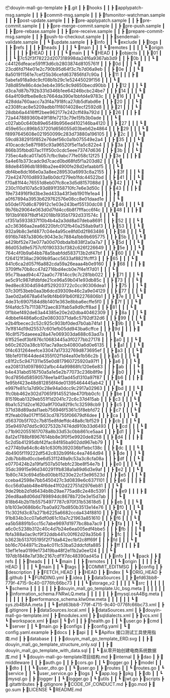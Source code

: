 📦douyin-mall-go-template
 ┣ 📂.git
 ┃ ┣ 📂hooks
 ┃ ┃ ┣ 📜applypatch-msg.sample
 ┃ ┃ ┣ 📜commit-msg.sample
 ┃ ┃ ┣ 📜fsmonitor-watchman.sample
 ┃ ┃ ┣ 📜post-update.sample
 ┃ ┃ ┣ 📜pre-applypatch.sample
 ┃ ┃ ┣ 📜pre-commit.sample
 ┃ ┃ ┣ 📜pre-merge-commit.sample
 ┃ ┃ ┣ 📜pre-push.sample
 ┃ ┃ ┣ 📜pre-rebase.sample
 ┃ ┃ ┣ 📜pre-receive.sample
 ┃ ┃ ┣ 📜prepare-commit-msg.sample
 ┃ ┃ ┣ 📜push-to-checkout.sample
 ┃ ┃ ┣ 📜sendemail-validate.sample
 ┃ ┃ ┗ 📜update.sample
 ┃ ┣ 📂info
 ┃ ┃ ┗ 📜exclude
 ┃ ┣ 📂logs
 ┃ ┃ ┣ 📂refs
 ┃ ┃ ┃ ┣ 📂heads
 ┃ ┃ ┃ ┃ ┗ 📜main
 ┃ ┃ ┃ ┗ 📂remotes
 ┃ ┃ ┃ ┃ ┗ 📂origin
 ┃ ┃ ┃ ┃ ┃ ┣ 📜HEAD
 ┃ ┃ ┃ ┃ ┃ ┗ 📜main
 ┃ ┃ ┗ 📜HEAD
 ┃ ┣ 📂objects
 ┃ ┃ ┣ 📂01
 ┃ ┃ ┃ ┗ 📜7c52f3f78222d207318998da24f6a9367ab3d9
 ┃ ┃ ┣ 📂0b
 ┃ ┃ ┃ ┗ 📜c44126dfeace591ff3d6cb2803874d8105761f
 ┃ ┃ ┣ 📂0d
 ┃ ┃ ┃ ┗ 📜23cd6fd7f4e01e2c790b95d64f3c7b7d06a9eb
 ┃ ┃ ┣ 📂0e
 ┃ ┃ ┃ ┗ 📜8a501911561e7cef25b36cefd637856fd7c90a
 ┃ ┃ ┣ 📂11
 ┃ ┃ ┃ ┣ 📜5abefa918a9dc9cf08b1b29c1e52445029f156
 ┃ ┃ ┃ ┗ 📜7d8d85fe86c4de3eb4e395c9c9d650becd90bb
 ┃ ┃ ┣ 📂12
 ┃ ┃ ┃ ┗ 📜d3ca7d87b792b331d346b1ee64246bcbc24be7
 ┃ ┃ ┣ 📂14
 ┃ ┃ ┃ ┗ 📜64a4f09dfbe8e8cb7664da390e1bbfd4e9783c
 ┃ ┃ ┣ 📂16
 ┃ ┃ ┃ ┗ 📜428dda760aacc7a3f4a7918fca27db5dfabd6e
 ┃ ┃ ┣ 📂20
 ┃ ┃ ┃ ┗ 📜e2308fcac8e5209adbb11f8014028ecf2592d8
 ┃ ┃ ┣ 📂21
 ┃ ┃ ┃ ┗ 📜28dbb6a4416fff2bee962177e242cff49a792d
 ┃ ┃ ┣ 📂26
 ┃ ┃ ┃ ┣ 📜72a447889360b49f18fe7213c79e15fb3b0ade
 ┃ ┃ ┃ ┗ 📜c027ab0c640b89e6549b956ed4102146ba4120
 ┃ ┃ ┣ 📂27
 ┃ ┃ ┃ ┗ 📜459e65cc896b537201d656055d03beb62e4864
 ┃ ┃ ┣ 📂29
 ┃ ┃ ┃ ┗ 📜f8997645608e021950099c283d73880a196105
 ┃ ┃ ┣ 📂2c
 ┃ ┃ ┃ ┗ 📜59cd8382915f852e76def56c0a1b075549e2a4
 ┃ ┃ ┣ 📂35
 ┃ ┃ ┃ ┗ 📜410cacdc5e87f985c93a96520f5e11a5c822e4
 ┃ ┃ ┣ 📂3a
 ┃ ┃ ┃ ┗ 📜866b35fbbd07ac111f50c0cdc5eee73747d636
 ┃ ┃ ┣ 📂3b
 ┃ ┃ ┃ ┗ 📜735ec4a8ca017a057cfbc9abc77fe058c12f25
 ┃ ┃ ┣ 📂3e
 ┃ ┃ ┃ ┣ 📜5a4e61b373cadc9d7cacd0bd68fd5f1a203d82
 ┃ ┃ ┃ ┣ 📜88de84596db1898ba2ee4900fe28d2efaabbf5
 ┃ ┃ ┃ ┗ 📜dbf4be8dc166e0a3a8ee289530a6993c8a2155
 ┃ ┃ ┣ 📂3f
 ┃ ┃ ┃ ┗ 📜72e4247010d8933a6b0dcf279eb1fdc44522bd
 ┃ ┃ ┣ 📂41
 ┃ ┃ ┃ ┗ 📜f70a81f44c76551d8eb07fc8ce3d5d8157088d
 ┃ ┃ ┣ 📂42
 ┃ ┃ ┃ ┗ 📜230c110d107a5c93d891f358710fc7e6e3d50c
 ┃ ┃ ┣ 📂43
 ┃ ┃ ┃ ┣ 📜19e734916f9d3be3ed433a43f3eb1901fe1ea4
 ┃ ┃ ┃ ┣ 📜a0f67894a3953b629762576e08cc8e01daad1e
 ┃ ┃ ┃ ┗ 📜b50de170d6c879912c1e03e243bef55130dc08
 ┃ ┃ ┣ 📂46
 ┃ ┃ ┃ ┗ 📜9b76b29064e063d0d7fd4cc6b8f7fffacc6f4c
 ┃ ┃ ┣ 📂48
 ┃ ┃ ┃ ┣ 📜1913b91697f8df142018b1935b1792d331574c
 ┃ ┃ ┃ ┗ 📜cf351a5933837f10b4b4a2a3dd8a07deba8691
 ┃ ┃ ┣ 📂52
 ┃ ┃ ┃ ┗ 📜a2c36366aa2ea66220bfc012fb40a258ab9af3
 ┃ ┃ ┣ 📂53
 ┃ ┃ ┃ ┗ 📜932a9b8c3ef4877c04e4a95ce8fd0d2f863486
 ┃ ┃ ┣ 📂58
 ┃ ┃ ┃ ┗ 📜6916b7487a3806c9043e3c7884a1bb9b695775
 ┃ ┃ ┣ 📂5b
 ┃ ┃ ┃ ┗ 📜a429bf52e73e077a00d70dbda1b838f2a0a7a7
 ┃ ┃ ┣ 📂5d
 ┃ ┃ ┃ ┗ 📜86d053d9e5757cf0190333cf382c626f226649
 ┃ ┃ ┣ 📂5e
 ┃ ┃ ┃ ┗ 📜764c4f0b9a64bb78a5babfdd583713b2df47bf
 ┃ ┃ ┣ 📂60
 ┃ ┃ ┃ ┗ 📜f264121f38ac2909b95acc5633af8821fcfff3
 ┃ ┃ ┣ 📂65
 ┃ ┃ ┃ ┗ 📜841c6ca2d057f6a882cda59a26eaaa4b0e9160
 ┃ ┃ ┣ 📂68
 ┃ ┃ ┃ ┣ 📜3709ffe70b8cc47d2716bd4ecb0e7f4e1f7d01
 ┃ ┃ ┃ ┗ 📜95c71baad94c472aa0c77814cc9c7c281bb022
 ┃ ┃ ┣ 📂71
 ┃ ┃ ┃ ┗ 📜ae5c91c987dfdbfde21ce96a59b041e93db85c
 ┃ ┃ ┣ 📂73
 ┃ ┃ ┃ ┗ 📜9ed8ec8304d594df529203722c0cc90306dea1
 ┃ ┃ ┣ 📂75
 ┃ ┃ ┃ ┗ 📜07c30f53beb0aa3b6dcd39309e46c2a9e04129
 ┃ ┃ ┣ 📂77
 ┃ ┃ ┃ ┗ 📜3ae0d2a6678a641e9bf4b691b60f82276806b1
 ┃ ┃ ┣ 📂7e
 ┃ ┃ ┃ ┗ 📜4de31c6907584d8b1401e363e8bba6ecffe5f0
 ┃ ┃ ┣ 📂7f
 ┃ ┃ ┃ ┗ 📜5f4afdc57b711387f2aec831fab5a9d9cff8ad
 ┃ ┃ ┣ 📂81
 ┃ ┃ ┃ ┗ 📜0f1bbef492de63a44385e20e2d2dba40462309
 ┃ ┃ ┣ 📂8a
 ┃ ┃ ┃ ┗ 📜4dbbef4486a6cd2e08030371da6c5792df32d6
 ┃ ┃ ┣ 📂99
 ┃ ┃ ┃ ┗ 📜e2b4fbecec2c52c925c903bf0ded7b0ab74fa1
 ┃ ┃ ┣ 📂9b
 ┃ ┃ ┃ ┗ 📜7e1f814d19d25537c601efb05dd943ba6cffce
 ┃ ┃ ┣ 📂9d
 ┃ ┃ ┃ ┣ 📜16c8f575daeeea28a47e069303da688c63ad7a
 ┃ ┃ ┃ ┗ 📜61f525edf3bf876c10683445a3f0277bb27178
 ┃ ┃ ┣ 📂a0
 ┃ ┃ ┃ ┗ 📜b60c2620a38cb101ac7a9acb40800a6d0e6135
 ┃ ┃ ┣ 📂a1
 ┃ ┃ ┃ ┗ 📜0f4c631264eefce33047a17332769d873695ef
 ┃ ┃ ┣ 📂a3
 ┃ ┃ ┃ ┗ 📜18b1ef011644ded4355f02f1d4ea10e1b56c2b
 ┃ ┃ ┣ 📂a5
 ┃ ┃ ┃ ┗ 📜c81f2c5c9471311e55e0d817960725920a97f1
 ┃ ┃ ┣ 📂a6
 ┃ ┃ ┃ ┗ 📜ea208131d0978602afbc44a99868fc120e6e83
 ┃ ┃ ┣ 📂ab
 ┃ ┃ ┃ ┗ 📜b4e431abd516750a5a1e5e2b77073c236b8f9e
 ┃ ┃ ┣ 📂b0
 ┃ ┃ ┃ ┗ 📜9cd7856d58590578ee1a4f3ad45d1310a97f87
 ┃ ┃ ┣ 📂b6
 ┃ ┃ ┃ ┣ 📜1e95bf423e48d812856f4de01395464445ab42
 ┃ ┃ ┃ ┗ 📜e997fe81c1a7d90c28e94a0dcc9c2917a02963
 ┃ ┃ ┣ 📂bd
 ┃ ┃ ┃ ┗ 📜1fc0bb462e302d7065f9145521de470fbb0cfc
 ┃ ┃ ┣ 📂be
 ┃ ┃ ┃ ┗ 📜81519bab1329eb551f1d2041c72c6c37d415ab
 ┃ ┃ ┣ 📂c3
 ┃ ┃ ┃ ┗ 📜8ba1c521d2ce1620a9f700a92f9c1c32598cb9
 ┃ ┃ ┣ 📂c5
 ┃ ┃ ┃ ┗ 📜371d38d89ada11aeb756946f5361c5f8ebfd72
 ┃ ┃ ┣ 📂c7
 ┃ ┃ ┃ ┗ 📜ff2feab09a017ff1563cd78755f06679df4dee
 ┃ ┃ ┣ 📂ca
 ┃ ┃ ┃ ┗ 📜d56370b5f702c7b815e8fdeffdc48a8c1bf529
 ┃ ┃ ┣ 📂cb
 ┃ ┃ ┃ ┗ 📜35e9497d7dd5c9027532b7474dd910b33d6493
 ┃ ┃ ┣ 📂cd
 ┃ ┃ ┃ ┗ 📜c71b9020551617078a8b33d53c0bb861ce5aa4
 ┃ ┃ ┣ 📂d1
 ┃ ┃ ┃ ┗ 📜8a12e1788bf8967614bb8e3f0f5e9920de8258
 ┃ ┃ ┣ 📂d4
 ┃ ┃ ┃ ┣ 📜5c2d5b41295dbf42fac84f85ba902dd967eb79
 ┃ ┃ ┃ ┗ 📜e2774b9a64c8c4b1c630fb392036bf1ebc138c
 ┃ ┃ ┣ 📂dc
 ┃ ┃ ┃ ┗ 📜4b4905f119222df542c832b99f4c4ea7464d94
 ┃ ┃ ┣ 📂de
 ┃ ┃ ┃ ┗ 📜2db7bb8bd0ccbe6d5311249a9c53a3c8cfa08a
 ┃ ┃ ┣ 📂df
 ┃ ┃ ┃ ┗ 📜e0770424b2a19faf507a501ebfc23be8f54e7b
 ┃ ┃ ┣ 📂e0
 ┃ ┃ ┃ ┗ 📜35dc39915e96d3402911fb838a1a89d6d3e9af
 ┃ ┃ ┣ 📂e2
 ┃ ┃ ┃ ┗ 📜1b80c743c694d5bd00bb15230e22cf3e96523d
 ┃ ┃ ┣ 📂e5
 ┃ ┃ ┃ ┗ 📜cceba42598e7bb5450427c3d0839e6c6371101
 ┃ ┃ ┣ 📂e6
 ┃ ┃ ┃ ┣ 📜6cc56d0abb48e4f6de41f02d22751d2976eb81
 ┃ ┃ ┃ ┗ 📜9de29bb2d1d6434b8b29ae775ad8c2e48c5391
 ┃ ┃ ┣ 📂e9
 ┃ ┃ ┃ ┣ 📜26ed8aa8d06dd789894dc8678b720e3e15d7ab
 ┃ ┃ ┃ ┗ 📜818b64b2b11b55754977787c970f31b53618d5
 ┃ ┃ ┣ 📂eb
 ┃ ┃ ┃ ┗ 📜b1b103e0686b6c7ba0a927bd850b3513e14e76
 ┃ ┃ ┣ 📂f0
 ┃ ┃ ┃ ┗ 📜11c302fd3c87a271b6225a6682ccda434f8810
 ┃ ┃ ┣ 📂f4
 ┃ ┃ ┃ ┗ 📜91b834b3cc07a6df0d61c10a7c21963a851610
 ┃ ┃ ┣ 📂f6
 ┃ ┃ ┃ ┗ 📜ea5b58891b5cc15c7abe9697d1977bc8ba7ac9
 ┃ ┃ ┣ 📂fa
 ┃ ┃ ┃ ┗ 📜a6c0c5238b312c40c4d7b24e6ea005edf4bbe5
 ┃ ┃ ┣ 📂fb
 ┃ ┃ ┃ ┗ 📜fbfa388a0ac9cf9f32ddb441c00f62d29a35b6
 ┃ ┃ ┣ 📂fc
 ┃ ┃ ┃ ┗ 📜b3623b513705195f2f71da842ec1bf2c8ff69f
 ┃ ┃ ┣ 📂fd
 ┃ ┃ ┃ ┗ 📜bb16c7044971c2ba4c011c53ba52ddcfdfa885
 ┃ ┃ ┣ 📂ff
 ┃ ┃ ┃ ┣ 📜13ef1e1ea0199e173419ba48f2e11b2a0ee124
 ┃ ┃ ┃ ┗ 📜197db1848e7af38c2167cdf1f7dc48390ad45a
 ┃ ┃ ┣ 📂info
 ┃ ┃ ┗ 📂pack
 ┃ ┣ 📂refs
 ┃ ┃ ┣ 📂heads
 ┃ ┃ ┃ ┗ 📜main
 ┃ ┃ ┣ 📂remotes
 ┃ ┃ ┃ ┗ 📂origin
 ┃ ┃ ┃ ┃ ┣ 📜HEAD
 ┃ ┃ ┃ ┃ ┗ 📜main
 ┃ ┃ ┗ 📂tags
 ┃ ┣ 📜COMMIT_EDITMSG
 ┃ ┣ 📜config
 ┃ ┣ 📜description
 ┃ ┣ 📜FETCH_HEAD
 ┃ ┣ 📜HEAD
 ┃ ┣ 📜index
 ┃ ┗ 📜ORIG_HEAD
 ┣ 📂.github
 ┃ ┗ 📜FUNDING.yml
 ┣ 📂.idea
 ┃ ┣ 📂dataSources
 ┃ ┃ ┣ 📂efd63bb8-779f-4715-9c40-0776fc66bc73
 ┃ ┃ ┃ ┗ 📂storage_v2
 ┃ ┃ ┃ ┃ ┗ 📂_src_
 ┃ ┃ ┃ ┃ ┃ ┗ 📂schema
 ┃ ┃ ┃ ┃ ┃ ┃ ┣ 📜douyin_mall_go_template.Uc_bsg.meta
 ┃ ┃ ┃ ┃ ┃ ┃ ┣ 📜information_schema.FNRwLQ.meta
 ┃ ┃ ┃ ┃ ┃ ┃ ┣ 📜mysql.osA4Bg.meta
 ┃ ┃ ┃ ┃ ┃ ┃ ┣ 📜performance_schema.kIw0nw.meta
 ┃ ┃ ┃ ┃ ┃ ┃ ┗ 📜sys.zb4BAA.meta
 ┃ ┃ ┗ 📜efd63bb8-779f-4715-9c40-0776fc66bc73.xml
 ┃ ┣ 📜.gitignore
 ┃ ┣ 📜dataSources.local.xml
 ┃ ┣ 📜dataSources.xml
 ┃ ┣ 📜douyin-mall-go-template.iml
 ┃ ┣ 📜modules.xml
 ┃ ┣ 📜sqldialects.xml
 ┃ ┣ 📜vcs.xml
 ┃ ┗ 📜workspace.xml
 ┣ 📂api
 ┃ ┗ 📂v1
 ┃ ┃ ┣ 📜health.go
 ┃ ┃ ┗ 📜user.go
 ┣ 📂cmd
 ┃ ┗ 📂server
 ┃ ┃ ┗ 📜main.go
 ┣ 📂configs
 ┃ ┣ 📜config.yaml
 ┃ ┗ 📜config.yaml.example
 ┣ 📂docs
 ┃ ┣ 📂api
 ┃ ┃ ┗ 📜Apifox 接口测试工具使用指南.md
 ┃ ┣ 📂database
 ┃ ┃ ┣ 📜douyin_mall_go_template_ERD.svg
 ┃ ┃ ┣ 📜douyin_mall_go_template_structure_only.sql
 ┃ ┃ ┣ 📜douyin_mall_go_template_with_data.sql
 ┃ ┃ ┗ 📜从零开始创建电商系统数据库.md
 ┃ ┗ 📜douyin-mall-go-template项目结构.md
 ┣ 📂internal
 ┃ ┣ 📂dao
 ┃ ┣ 📂middleware
 ┃ ┃ ┣ 📜auth.go
 ┃ ┃ ┣ 📜cors.go
 ┃ ┃ ┗ 📜logger.go
 ┃ ┣ 📂model
 ┃ ┃ ┣ 📂dto
 ┃ ┃ ┃ ┗ 📜user_dto.go
 ┃ ┃ ┗ 📜user.go
 ┃ ┣ 📂routes
 ┃ ┃ ┗ 📜routes.go
 ┃ ┗ 📂service
 ┃ ┃ ┗ 📜user_service.go
 ┣ 📂logs
 ┃ ┗ 📜app.log
 ┣ 📂pkg
 ┃ ┣ 📂db
 ┃ ┃ ┗ 📜mysql.go
 ┃ ┣ 📂logger
 ┃ ┃ ┗ 📜logger.go
 ┃ ┗ 📂utils
 ┃ ┃ ┗ 📜jwt.go
 ┣ 📂scripts
 ┣ 📜.gitattributes
 ┣ 📜.gitignore
 ┣ 📜CODE_OF_CONDUCT.md
 ┣ 📜go.mod
 ┣ 📜go.sum
 ┣ 📜LICENSE
 ┗ 📜README.md